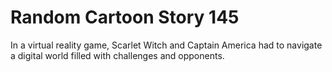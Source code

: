 # Random Cartoon Story 145

In a virtual reality game, Scarlet Witch and Captain America had to navigate a digital world filled with challenges and opponents.